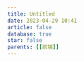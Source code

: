 ```yaml
---
title: Untitled
date: 2023-04-29 10:41
article: false
database: true
star: false
parents: [[前端]]
---
```

